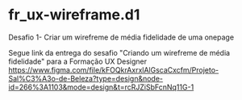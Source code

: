 # fr_ux-wireframe.d1
Desafio 1- Criar um wirefreme de média fidelidade de uma onepage 

Segue link da entrega do sesafio "Criando um wirefreme de média fidelidade" para a Formação UX Designer https://www.figma.com/file/kFOQkrAxrxlAlGscaCxcfm/Projeto-Sal%C3%A3o-de-Beleza?type=design&node-id=266%3A1103&mode=design&t=rcRJZiSbFcnNq11G-1
